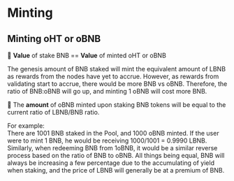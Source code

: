 # Minting

## Minting oHT or oBNB

📍 **Value** of stake BNB ==  **Value** of minted oHT or oBNB  
  
The genesis amount of BNB staked will mint the equivalent amount of LBNB as rewards from the nodes have yet to accrue. However, as rewards from validating start to accrue, there would be more BNB vs oBNB. Therefore, the ratio of BNB:oBNB will go up, and minting 1 oBNB will cost more BNB.  
  
 📍 The **amount** of oBNB minted upon staking BNB tokens will be equal to the current ratio of LBNB/BNB ratio.  
  
For example:  
There are 1001 BNB staked in the Pool, and 1000 oBNB minted. If the user were to mint 1 BNB, he would be receiving 1000/1001 = 0.9990 LBNB. Similarly, when redeeming BNB from 1oBNB, it would be a similar reverse process based on the ratio of BNB to oBNB. All things being equal, BNB will always be increasing a few percentage due to the accumulating of yield when staking, and the price of LBNB will generally be at a premium of BNB.

